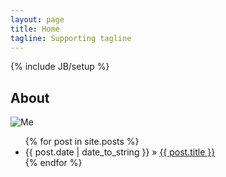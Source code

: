 ```yaml
---
layout: page
title: Home
tagline: Supporting tagline
---
```

{% include JB/setup %}


## About

<img src="{{ BASE_PATH }}/images/me.png" alt="Me" />

<ul class="posts">
  {% for post in site.posts %}
    <li><span>{{ post.date | date_to_string }}</span> &raquo; <a href="{{ BASE_PATH }}{{ post.url }}">{{ post.title }}</a></li>
  {% endfor %}
</ul>

